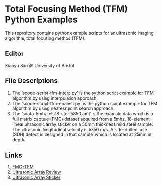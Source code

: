 # Total Focusing Method (TFM) Python Examples
This repository contains python example scripts for an ultrasonic imaging algorithm, total focusing method (TFM). 

## Editor
Xiaoyu Sun @ University of Bristol

## File Descriptions
1. The 'scode-script-tfm-interp.py' is the python script example for TFM algorithm by using interpulation approach.
2. The 'scode-script-tfm-enarest.py' is the python script example for TFM algorithm by using nearesr point search approach.
3. The 'sdata-5mhz-els18-steel5850.amt' is the example data which is a full matrix capture (FMC) dataset acquired from a 5mhz, 18-element linear ultrasonic array sticker on a 50mm thickness mild steel sample. The ultrasonic longitudinal velocity is 5850 m/s. A side-drilled hole (SDH) defect is designed in that sample, which is located at 25mm in depth.

## Links
1. [FMC+TFM](https://www.sciencedirect.com/science/article/pii/S0963869505000721)
2. [Ultrasonic Array Review](https://www.sciencedirect.com/science/article/pii/S0963869506000272)
3. [Ultrasonic Array Sticker](https://journals.sagepub.com/doi/full/10.1177/14759217231152413)
